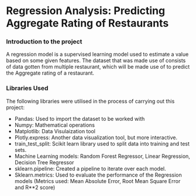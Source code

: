 # Regression Analysis: Predicting Aggregate Rating of Restaurants
### Introduction to the project
A regression model is a supervised learning model used to estimate a value based on some given features.
The dataset that was made use of consists of data gotten from multiple restaurant, which will be made use of to predict the Aggregate rating of a restaurant.

### Libraries Used
The following libraries were utilised in the process of carrying out this project:
* Pandas: Used to import the dataset to be worked with
* Numpy: Mathematical operations
* Matplotlib: Data Visulaization tool
* Plotly.express: Another data visualization tool, but more interactive.
* train_test_split: Scikit learn library used to split data into training and test sets.
* Machine Learning models: Random Forest Regressor, Linear Regression, Decision Tree Regressor
* sklearn.pipeline: Created a pipeline to iterate over each model.
* Sklearn.metrics: Used to evaluate the performance of the Regression models (Metrics used: Mean Absolute Error, Root Mean Square Error and R**2 score)
